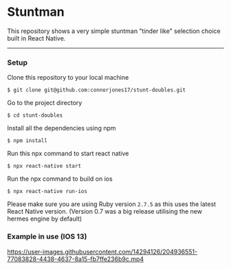 # Stuntman

This repository shows a very simple stuntman "tinder like" selection choice built in React Native.

<hr>

<h3>Setup</h3>

Clone this repository to your local machine

``` $ git clone git@github.com:connorjones17/stunt-doubles.git ```

Go to the project directory

``` $ cd stunt-doubles ```

Install all the dependencies using npm

``` $ npm install ```

Run this npx command to start react native

``` 
$ npx react-native start
```

Run the npx command to build on ios

``` 
$ npx react-native run-ios
```

Please make sure you are using Ruby version `2.7.5` as this uses the latest React Native version. (Version 0.7 was a big release utilising the new hermes engine by default)

<h3>Example in use (IOS 13)</h3>


https://user-images.githubusercontent.com/14294126/204936551-77083828-4438-4637-8a15-fb7ffe236b9c.mp4


